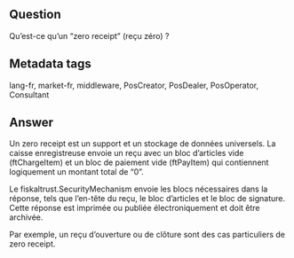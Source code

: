 ## Question
Qu’est-ce qu’un “zero receipt” (reçu zéro) ?

## Metadata tags
lang-fr, market-fr, middleware, PosCreator, PosDealer, PosOperator, Consultant

## Answer
Un zero receipt est un support et un stockage de données universels. La caisse enregistreuse envoie un reçu avec un bloc d’articles vide (ftChargeItem) et un bloc de paiement vide (ftPayItem) qui contiennent logiquement un montant total de “0”.

Le fiskaltrust.SecurityMechanism envoie les blocs nécessaires dans la réponse, tels que l’en-tête du reçu, le bloc d’articles et le bloc de signature. Cette réponse est imprimée ou publiée électroniquement et doit être archivée.

Par exemple, un reçu d’ouverture ou de clôture sont des cas particuliers de zero receipt.
